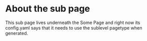 # About the sub page

This sub page lives underneath the Some Page and right now its config.yaml says that it needs to use the sublevel pagetype when generated.